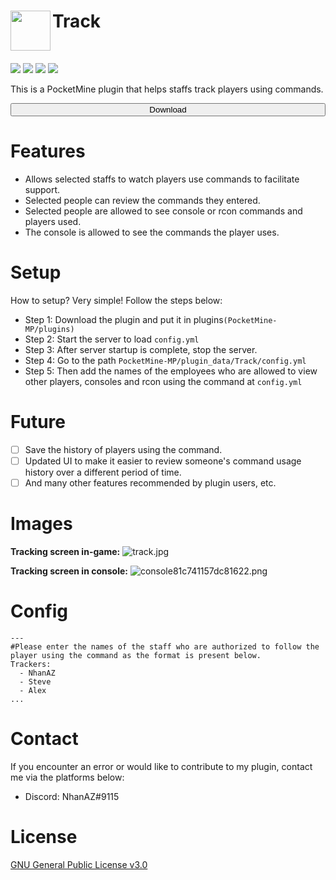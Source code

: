 <h1>Track<img src="https://i0.wp.com/s1.uphinh.org/2021/08/06/icon.png" height="64" width="64" align="left"></img></h1><br/>

[![](https://poggit.pmmp.io/shield.state/Track)](https://poggit.pmmp.io/p/Track) [![](https://poggit.pmmp.io/shield.api/Track)](https://poggit.pmmp.io/p/Track) [![](https://poggit.pmmp.io/shield.dl.total/Track)](https://poggit.pmmp.io/p/Track) [![](https://poggit.pmmp.io/shield.dl/Track)](https://poggit.pmmp.io/p/Track)

This is a PocketMine plugin that helps staffs track players using commands.
<link rel="stylesheet" href="https://cdnjs.cloudflare.com/ajax/libs/font-awesome/4.7.0/css/font-awesome.min.css">
<button class="btn" style="width:100%"><i class="fa fa-download"></i> Download</button>

# Features
- Allows selected staffs to watch players use commands to facilitate support.
- Selected people can review the commands they entered.
- Selected people are allowed to see console or rcon commands and players used.
- The console is allowed to see the commands the player uses.

# Setup
How to setup? Very simple! Follow the steps below:
- Step 1: Download the plugin and put it in plugins`(PocketMine-MP/plugins)`
- Step 2: Start the server to load `config.yml`
- Step 3: After server startup is complete, stop the server.
- Step 4: Go to the path `PocketMine-MP/plugin_data/Track/config.yml`
- Step 5: Then add the names of the employees who are allowed to view other players, consoles and rcon using the command at `config.yml`

# Future
- [ ] Save the history of players using the command.
- [ ] Updated UI to make it easier to review someone's command usage history over a different period of time.
- [ ] And many other features recommended by plugin users, etc.

# Images
**Tracking screen in-game:**
![track.jpg](https://s1.uphinh.org/2021/08/06/track.jpg)

**Tracking screen in console:**
![console81c741157dc81622.png](https://s1.uphinh.org/2021/08/07/console81c741157dc81622.png)

# Config
```
---
#Please enter the names of the staff who are authorized to follow the player using the command as the format is present below.
Trackers:
  - NhanAZ
  - Steve
  - Alex
...
```

# Contact
If you encounter an error or would like to contribute to my plugin, contact me via the platforms below:
- Discord: NhanAZ#9115

# License
[GNU General Public License v3.0](https://www.gnu.org/licenses/gpl-3.0.html)
